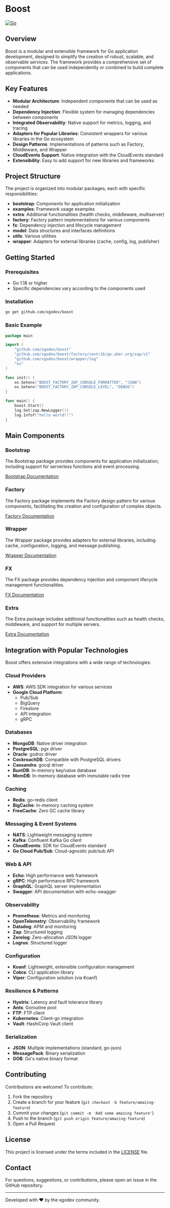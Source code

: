 # Boost

[![Go](https://github.com/xgodev/boost/actions/workflows/go.yml/badge.svg)](https://github.com/xgodev/boost/actions/workflows/go.yml)

## Overview

Boost is a modular and extensible framework for Go application development, designed to simplify the creation of robust, scalable, and observable services. The framework provides a comprehensive set of components that can be used independently or combined to build complete applications.

## Key Features

- **Modular Architecture**: Independent components that can be used as needed
- **Dependency Injection**: Flexible system for managing dependencies between components
- **Integrated Observability**: Native support for metrics, logging, and tracing
- **Adapters for Popular Libraries**: Consistent wrappers for various libraries in the Go ecosystem
- **Design Patterns**: Implementations of patterns such as Factory, Middleware, and Wrapper
- **CloudEvents Support**: Native integration with the CloudEvents standard
- **Extensibility**: Easy to add support for new libraries and frameworks

## Project Structure

The project is organized into modular packages, each with specific responsibilities:

- **bootstrap**: Components for application initialization
- **examples**: Framework usage examples
- **extra**: Additional functionalities (health checks, middleware, multiserver)
- **factory**: Factory pattern implementations for various components
- **fx**: Dependency injection and lifecycle management
- **model**: Data structures and interfaces definitions
- **utils**: Various utilities
- **wrapper**: Adapters for external libraries (cache, config, log, publisher)

## Getting Started

### Prerequisites

- Go 1.18 or higher
- Specific dependencies vary according to the components used

### Installation

```bash
go get github.com/xgodev/boost
```

### Basic Example

```go
package main

import (
	"github.com/xgodev/boost"
	"github.com/xgodev/boost/factory/contrib/go.uber.org/zap/v1"
	"github.com/xgodev/boost/wrapper/log"
	"os"
)

func init() {
	os.Setenv("BOOST_FACTORY_ZAP_CONSOLE_FORMATTER", "JSON")
	os.Setenv("BOOST_FACTORY_ZAP_CONSOLE_LEVEL", "DEBUG")
}

func main() {
	boost.Start()
	log.Set(zap.NewLogger())
	log.Infof("hello world!!")
}
```

## Main Components

### Bootstrap

The Bootstrap package provides components for application initialization, including support for serverless functions and event processing.

[Bootstrap Documentation](./bootstrap/README.md)

### Factory

The Factory package implements the Factory design pattern for various components, facilitating the creation and configuration of complex objects.

[Factory Documentation](./factory/README.md)

### Wrapper

The Wrapper package provides adapters for external libraries, including cache, configuration, logging, and message publishing.

[Wrapper Documentation](./wrapper/README.md)

### FX

The FX package provides dependency injection and component lifecycle management functionalities.

[FX Documentation](./fx/README.md)

### Extra

The Extra package includes additional functionalities such as health checks, middleware, and support for multiple servers.

[Extra Documentation](./extra/README.md)

## Integration with Popular Technologies

Boost offers extensive integrations with a wide range of technologies:

### Cloud Providers
- **AWS**: AWS SDK integration for various services
- **Google Cloud Platform**: 
  - Pub/Sub
  - BigQuery
  - Firestore
  - API integration
  - gRPC

### Databases
- **MongoDB**: Native driver integration
- **PostgreSQL**: pgx driver
- **Oracle**: godror driver
- **CockroachDB**: Compatible with PostgreSQL drivers
- **Cassandra**: gocql driver
- **BuntDB**: In-memory key/value database
- **MemDB**: In-memory database with immutable radix tree

### Caching
- **Redis**: go-redis client
- **BigCache**: In-memory caching system
- **FreeCache**: Zero GC cache library

### Messaging & Event Systems
- **NATS**: Lightweight messaging system
- **Kafka**: Confluent Kafka Go client
- **CloudEvents**: SDK for CloudEvents standard
- **Go Cloud Pub/Sub**: Cloud-agnostic pub/sub API

### Web & API
- **Echo**: High performance web framework
- **gRPC**: High performance RPC framework
- **GraphQL**: GraphQL server implementation
- **Swagger**: API documentation with echo-swagger

### Observability
- **Prometheus**: Metrics and monitoring
- **OpenTelemetry**: Observability framework
- **Datadog**: APM and monitoring
- **Zap**: Structured logging
- **Zerolog**: Zero-allocation JSON logger
- **Logrus**: Structured logger

### Configuration
- **Koanf**: Lightweight, extensible configuration management
- **Cobra**: CLI application library
- **Viper**: Configuration solution (via Koanf)

### Resilience & Patterns
- **Hystrix**: Latency and fault tolerance library
- **Ants**: Goroutine pool
- **FTP**: FTP client
- **Kubernetes**: Client-go integration
- **Vault**: HashiCorp Vault client

### Serialization
- **JSON**: Multiple implementations (standard, go-json)
- **MessagePack**: Binary serialization
- **GOB**: Go's native binary format

## Contributing

Contributions are welcome! To contribute:

1. Fork the repository
2. Create a branch for your feature (`git checkout -b feature/amazing-feature`)
3. Commit your changes (`git commit -m 'Add some amazing feature'`)
4. Push to the branch (`git push origin feature/amazing-feature`)
5. Open a Pull Request

## License

This project is licensed under the terms included in the [LICENSE](./LICENSE) file.

## Contact

For questions, suggestions, or contributions, please open an issue in the GitHub repository.

---

Developed with ❤️ by the xgodev community.
